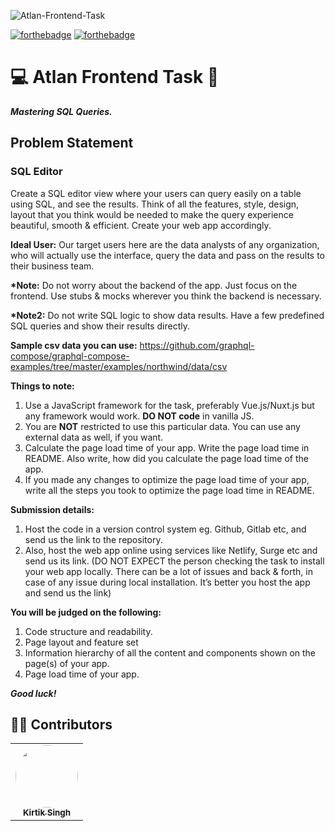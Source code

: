 ![Atlan-Frontend-Task](https://socialify.git.ci/kirtiksingh/Atlan-Frontend-Task/image?font=Raleway&language=1&owner=1&stargazers=1&theme=Dark)



[![forthebadge](https://forthebadge.com/images/badges/built-by-developers.svg)](https://forthebadge.com)
[![forthebadge](https://forthebadge.com/images/badges/made-with-javascript.svg)](https://forthebadge.com)

# :computer: Atlan Frontend Task 🛒 

_**Mastering SQL Queries.**_ 

## Problem Statement

### SQL Editor
Create a SQL editor view where your users can query easily on a table using SQL, and see the results. Think of all the features, style, design, layout that you think would be needed to make the query experience beautiful, smooth & efficient. Create your web app accordingly.

<strong>Ideal User:</strong> Our target users here are the data analysts of any organization, who will actually use the interface, query the data and pass on the results to their business team.

<strong>*Note:</strong> Do not worry about the backend of the app. Just focus on the frontend. Use stubs & mocks wherever you think the backend is necessary.

<strong>*Note2:</strong> Do not write SQL logic to show data results. Have a few predefined SQL queries and show their results directly.

<strong>Sample csv data you can use:</strong> https://github.com/graphql-compose/graphql-compose-examples/tree/master/examples/northwind/data/csv

<strong>Things to note:</strong>
1. Use a JavaScript framework for the task, preferably Vue.js/Nuxt.js but any framework would work. <strong>DO NOT code</strong> in vanilla JS.
2. You are <strong>NOT</strong> restricted to use this particular data. You can use any external data as well, if you want.
3. Calculate the page load time of your app. Write the page load time in README. Also write, how did you calculate the page load time of the app.
4. If you made any changes to optimize the page load time of your app, write all the steps you took to optimize the page load time in README.

<strong>Submission details:</strong>
1. Host the code in a version control system eg. Github, Gitlab etc, and send us the link to the repository.
2. Also, host the web app online using services like Netlify, Surge etc and send us its link. (DO NOT EXPECT the person checking the task to install your web app locally. There can be a lot of issues and back & forth, in case of any issue during local installation. It’s better you host the app and send us the link)

<strong>You will be judged on the following: </strong>
1. Code structure and readability.
2. Page layout and feature set
3. Information hierarchy of all the content and components shown on the page(s) of your app.
4. Page load time of your app.

<strong><em>Good luck!</em></strong>

## 👨‍💻 Contributors 

<table>
  <tr>
    <td align="center"><a href="https://github.com/kirtiksingh"><img src="https://avatars.githubusercontent.com/u/42700919?v=4" width="100px;" alt="" style="border-radius:50%"/><br /><sub><b>Kirtik Singh</b></sub></a><br /></td>  
  </tr>
</table>
